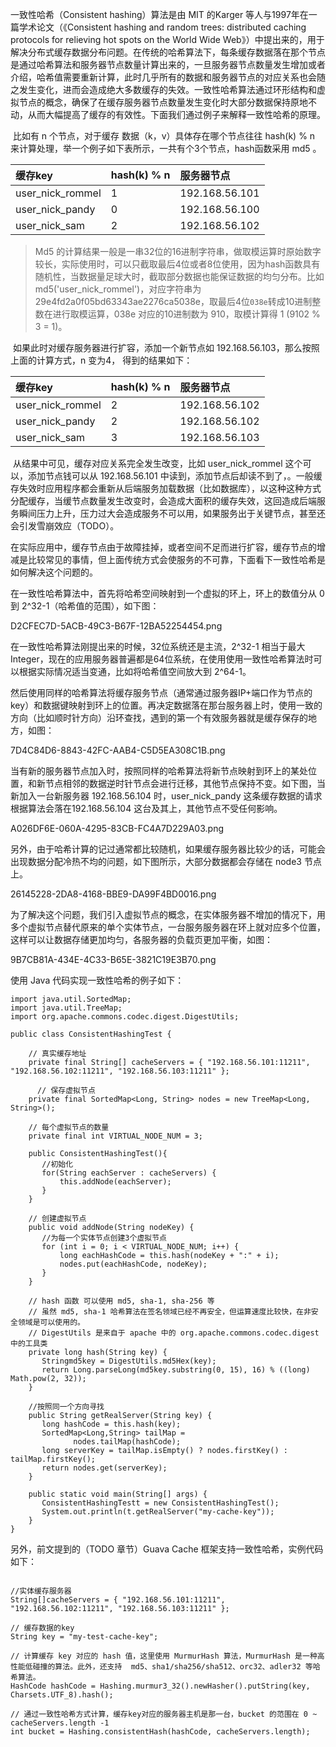 一致性哈希（Consistent hashing）算法是由 MIT 的Karger 等人与1997年在一篇学术论文（《Consistent hashing and random trees: distributed caching protocols for relieving hot spots on the World Wide Web》）中提出来的，用于解决分布式缓存数据分布问题。在传统的哈希算法下，每条缓存数据落在那个节点是通过哈希算法和服务器节点数量计算出来的，一旦服务器节点数量发生增加或者介绍，哈希值需要重新计算，此时几乎所有的数据和服务器节点的对应关系也会随之发生变化，进而会造成绝大多数缓存的失效。一致性哈希算法通过环形结构和虚拟节点的概念，确保了在缓存服务器节点数量发生变化时大部分数据保持原地不动，从而大幅提高了缓存的有效性。下面我们通过例子来解释一致性哈希的原理。

​ 比如有 n 个节点，对于缓存 数据（k，v）具体存在哪个节点往往 hash\(k\) % n 来计算处理，举一个例子如下表所示，一共有个3个节点，hash函数采用 md5 。

| 缓存key | hash\(k\) % n | 服务器节点 |
| :--- | :--- | :--- |
| user\_nick\_rommel | 1 | 192.168.56.101 |
| user\_nick\_pandy | 0 | 192.168.56.100 |
| user\_nick\_sam | 2 | 192.168.56.102 |

> Md5 的计算结果一般是一串32位的16进制字符串，做取模运算时原始数字较长，实际使用时，可以只截取最后4位或者8位使用，因为hash函数具有随机性，当数据量足球大时，截取部分数据也能保证数据的均匀分布。比如 md5\('user\_nick\_rommel'\)，对应字符串为 29e4fd2a0f05bd63343ae2276ca5038e，取最后4位`038e`转成10进制整数在进行取模运算，038e 对应的10进制数为 910，取模计算得 1 \(9102 % 3 = 1\)。

​ 如果此时对缓存服务器进行扩容，添加一个新节点如 192.168.56.103，那么按照上面的计算方式，n 变为4， 得到的结果如下：

| 缓存key | hash\(k\) % n | 服务器节点 |
| :--- | :--- | :--- |
| user\_nick\_rommel | 2 | 192.168.56.102 |
| user\_nick\_pandy | 2 | 192.168.56.102 |
| user\_nick\_sam | 3 | 192.168.56.103 |

​ 从结果中可见，缓存对应关系完全发生改变，比如 user\_nick\_rommel 这个可以，添加节点钱可以从 192.168.56.101 中读到，添加节点后却读不到了，。一般缓存失效时应用程序都会重新从后端服务加载数据（比如数据库），以这种这种方式分配缓存，当缓节点数量发生改变时，会造成大面积的缓存失效，这回造成后端服务瞬间压力上升，压力过大会造成服务不可以用，如果服务出于关键节点，甚至还会引发雪崩效应（TODO）。

​ 在实际应用中，缓存节点由于故障挂掉，或者空间不足而进行扩容，缓存节点的增减是比较常见的事情，但上面传统方式会使服务的不可靠，下面看下一致性哈希是如何解决这个问题的。

​ 在一致性哈希算法中，首先将哈希空间映射到一个虚拟的环上，环上的数值分从 0 到 2^32-1（哈希值的范围），如下图：

D2CFEC7D-5ACB-49C3-B67F-12BA52254454.png

在一致性哈希算法刚提出来的时候，32位系统还是主流，2^32-1 相当于最大Integer，现在的应用服务器普遍都是64位系统，在使用使用一致性哈希算法时可以根据实际情况适当变通，比如将哈希值空间放大到 2^64-1。

​ 然后使用同样的哈希算法将缓存服务节点（通常通过服务器IP+端口作为节点的key）和数据键映射到环上的位置。再决定数据落在那台服务器上时，使用一致的方向（比如顺时针方向）沿环查找，遇到的第一个有效服务器就是缓存保存的地方，如图：

7D4C84D6-8843-42FC-AAB4-C5D5EA308C1B.png

当有新的服务器节点加入时，按照同样的哈希算法将新节点映射到环上的某处位置，和新节点相邻的数据逆时针节点会进行迁移，其他节点保持不变。如下图，当新加入一台新服务器 192.168.56.104 时，user\_nick\_pandy 这条缓存数据的请求根据算法会落在192.168.56.104 这台及其上，其他节点不受任何影响。

A026DF6E-060A-4295-83CB-FC4A7D229A03.png

另外，由于哈希计算的记过通常都比较随机，如果缓存服务器比较少的话，可能会出现数据分配冷热不均的问题，如下图所示，大部分数据都会存储在 node3 节点上。

26145228-2DA8-4168-BBE9-DA99F4BD0016.png

​ 为了解决这个问题，我们引入虚拟节点的概念，在实体服务器不增加的情况下，用多个虚拟节点替代原来的单个实体节点，一台服务服务器在环上就对应多个位置，这样可以让数据存储更加均匀，各服务器的负载页更加平衡，如图：

9B7CB81A-434E-4C33-B65E-3821C19E3B70.png

使用 Java 代码实现一致性哈希的例子如下：

```
import java.util.SortedMap;
import java.util.TreeMap;
import org.apache.commons.codec.digest.DigestUtils;

public class ConsistentHashingTest {

    // 真实缓存地址
    private final String[] cacheServers = { "192.168.56.101:11211", "192.168.56.102:11211", "192.168.56.103:11211" };

      // 保存虚拟节点
    private final SortedMap<Long, String> nodes = new TreeMap<Long, String>();

    // 每个虚拟节点的数量
    private final int VIRTUAL_NODE_NUM = 3;

    public ConsistentHashingTest(){
       //初始化
       for(String eachServer : cacheServers) {
           this.addNode(eachServer);
       }
    }

    // 创建虚拟节点
    public void addNode(String nodeKey) {
       //为每一个实体节点创建3个虚拟节点
       for (int i = 0; i < VIRTUAL_NODE_NUM; i++) {
           long eachHashCode = this.hash(nodeKey + ":" + i);
           nodes.put(eachHashCode, nodeKey);
       }
    }

    // hash 函数 可以使用 md5, sha-1, sha-256 等
    // 虽然 md5, sha-1 哈希算法在签名领域已经不再安全，但运算速度比较快，在非安全领域是可以使用的。
    // DigestUtils 是来自于 apache 中的 org.apache.commons.codec.digest 中的工具类
    private long hash(String key) {
       Stringmd5key = DigestUtils.md5Hex(key);
       return Long.parseLong(md5key.substring(0, 15), 16) % ((long) Math.pow(2, 32));
    }

    //按照同一个方向寻找
    public String getRealServer(String key) {
       long hashCode = this.hash(key);
       SortedMap<Long,String> tailMap =
              nodes.tailMap(hashCode);
       long serverKey = tailMap.isEmpty() ? nodes.firstKey() : tailMap.firstKey(); 
       return nodes.get(serverKey);
    }

    public static void main(String[] args) {
       ConsistentHashingTestt = new ConsistentHashingTest();
       System.out.println(t.getRealServer("my-cache-key"));
    }
}
```

另外，前文提到的（TODO 章节）Guava Cache 框架支持一致性哈希，实例代码如下：

```

//实体缓存服务器
String[]cacheServers = { "192.168.56.101:11211", "192.168.56.102:11211", "192.168.56.103:11211" };

// 缓存数据的key
String key = "my-test-cache-key";

// 计算缓存 key 对应的 hash 值，这里使用 MurmurHash 算法，MurmurHash 是一种高性能低碰撞的算法。此外，还支持  md5、sha1/sha256/sha512、orc32、adler32 等哈希算法。 
HashCode hashCode = Hashing.murmur3_32().newHasher().putString(key, Charsets.UTF_8).hash();

// 通过一致性哈希方式计算，缓存key对应的服务器主机是那一台，bucket 的范围在 0 ~ cacheServers.length -1
int bucket = Hashing.consistentHash(hashCode, cacheServers.length);
```



